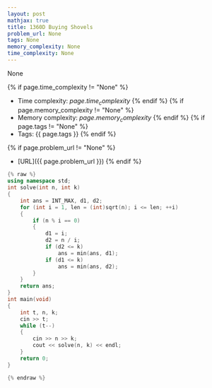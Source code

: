 ```yaml
---
layout: post
mathjax: true
title: 1360D Buying Shovels
problem_url: None
tags: None
memory_complexity: None
time_complexity: None
---
```


None


{% if page.time_complexity != "None" %}
- Time complexity: ${{ page.time_complexity }}$
{% endif %}
{% if page.memory_complexity != "None" %}
- Memory complexity: ${{ page.memory_complexity }}$
{% endif %}
{% if page.tags != "None" %}
- Tags: {{ page.tags }}
{% endif %}

{% if page.problem_url != "None" %}
- [URL]({{ page.problem_url }})
{% endif %}

```cpp
{% raw %}
using namespace std;
int solve(int n, int k)
{
    int ans = INT_MAX, d1, d2;
    for (int i = 1, len = (int)sqrt(n); i <= len; ++i)
    {
        if (n % i == 0)
        {
            d1 = i;
            d2 = n / i;
            if (d2 <= k)
                ans = min(ans, d1);
            if (d1 <= k)
                ans = min(ans, d2);
        }
    }
    return ans;
}
int main(void)
{
    int t, n, k;
    cin >> t;
    while (t--)
    {
        cin >> n >> k;
        cout << solve(n, k) << endl;
    }
    return 0;
}

{% endraw %}
```